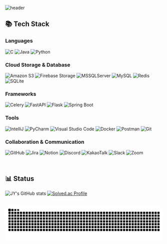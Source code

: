 ![header](https://capsule-render.vercel.app/api?type=waving&height=170&text=&fontSize=75&color=0:d9f1f1,100:d1c4e9&section=header&fontColor=1e1e1e&stroke=b678c4)

## 📚 Tech Stack
### Languages
![C](https://img.shields.io/badge/c-%2300599C.svg?style=for-the-badge&logo=c&logoColor=white)
![Java](https://img.shields.io/badge/java-%23ED8B00.svg?style=for-the-badge&logo=openjdk&logoColor=white)
![Python](https://img.shields.io/badge/python-3670A0?style=for-the-badge&logo=python&logoColor=ffdd54)

### Cloud Storage & Database
![Amazon S3](https://img.shields.io/badge/Amazon%20S3-FF9900?style=for-the-badge&logo=amazons3&logoColor=white)
![Firebase Storage](https://img.shields.io/badge/firebase%20Storage-EB743B?style=for-the-badge&logo=firebase&logoColor=white)
![MSSQLServer](https://img.shields.io/badge/ms%20sql%20server-CC2927?style=for-the-badge&logo=microsoft%20sql%20server&logoColor=white)
![MySQL](https://img.shields.io/badge/mysql-4479A1.svg?style=for-the-badge&logo=mysql&logoColor=white)
![Redis](https://img.shields.io/badge/redis-%23DD0031.svg?style=for-the-badge&logo=redis&logoColor=white)
![SQLite](https://img.shields.io/badge/sqlite-%2307405e.svg?style=for-the-badge&logo=sqlite&logoColor=white)

### Frameworks
![Celery](https://img.shields.io/badge/-Celery-37814A?style=for-the-badge&logo=celery&logoColor=white)
![FastAPI](https://img.shields.io/badge/FastAPI-005571?style=for-the-badge&logo=fastapi)
![Flask](https://img.shields.io/badge/flask-white?style=for-the-badge&logo=flask&logoColor=black)
![Spring Boot](https://img.shields.io/badge/-Spring_Boot-6DB33F?style=for-the-badge&logo=spring-boot&logoColor=white)

### Tools
![IntelliJ](https://img.shields.io/badge/IntelliJ-%23483699.svg?style=for-the-badge&logo=intellij-idea&logoColor=white)
![PyCharm](https://img.shields.io/badge/-PyCharm-%2376B900.svg?style=for-the-badge&logo=pycharm&logoColor=white)
![Visual Studio Code](https://img.shields.io/badge/Visual%20Studio%20Code-0078d7.svg?style=for-the-badge&logo=visual-studio-code&logoColor=white)
![Docker](https://img.shields.io/badge/docker-2496ED.svg?style=for-the-badge&logo=docker&logoColor=white)
![Postman](https://img.shields.io/badge/Postman-FF6C37?style=for-the-badge&logo=postman&logoColor=white)
![Git](https://img.shields.io/badge/git-%23F05033.svg?style=for-the-badge&logo=git&logoColor=white)

### Collaboration & Communication
![GitHub](https://img.shields.io/badge/github-%23121011.svg?style=for-the-badge&logo=github&logoColor=white)
![Jira](https://img.shields.io/badge/jira-%230A0FFF.svg?style=for-the-badge&logo=jira&logoColor=white)
![Notion](https://img.shields.io/badge/Notion-white?style=for-the-badge&logo=notion&logoColor=gray)
![Discord](https://img.shields.io/badge/Discord-%235865F2.svg?style=for-the-badge&logo=discord&logoColor=white)
![KakaoTalk](https://img.shields.io/badge/kakaotalk-ffcd00.svg?style=for-the-badge&logo=kakaotalk&logoColor=000000)
![Slack](https://img.shields.io/badge/Slack-4A154B?style=for-the-badge&logo=slack&logoColor=white)
![Zoom](https://img.shields.io/badge/Zoom-2D8CFF?style=for-the-badge&logo=zoom&logoColor=white)

<br/>

## 📊 Status
![JY's GitHub stats](https://github-readme-stats.vercel.app/api?username=yim0327&show_icons=true&theme=material-palenight)
[![Solved.ac Profile](http://mazassumnida.wtf/api/v2/generate_badge?boj=yim0327)](https://solved.ac/yim0327/)

<br/>

<img src="https://github.com/yim0327/yim0327/blob/output/github-contribution-grid-snake.svg"/>
